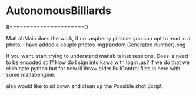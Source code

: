 # AutonomousBilliards
8======================D




MatLabMain does the work, if no raspberry pi close you can opt to read in a photo. 
I have added a couple photos  img(random Generated number).png 

If you want, start trying to understand matlab telnet sessions. Does is need to be encoded still?
How do I sign into kawa with login .as?
If we do that we elliminate python but for now ill throw older FullControl files in here with some matlabengine.

also would like to sit down and clean up the Possible shot Script.

